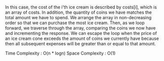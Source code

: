 In this case, the cost of the i'th ice cream is described by costs[i], which is an array of costs. In addition, the quantity of coins we have matches the total amount we have to spend. We arrange the array in non-decreasing order so that we can purchase the most ice cream. Then, as we loop forward, we traverse through the array, comparing the coins we now have and incrementing the response. We can escape the loop when the price of an ice cream cone exceeds the amount of coins we currently have because then all subsequent expenses will be greater than or equal to that amount.

Time Complexity : O(n * logn)
Space Complexity : O(1)
